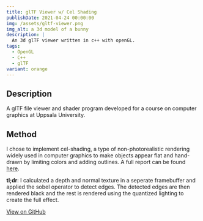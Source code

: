```yaml
---
title: glTF Viewer w/ Cel Shading
publishDate: 2021-04-24 00:00:00
img: /assets/gltf-viewer.png
img_alt: a 3d model of a bunny
description: |
  An 3d glTF viewer written in c++ with openGL.
tags:
  - OpenGL
  - C++
  - glTF
variant: orange
---
```


## Description
A glTF file viewer and shader program developed for a course on computer graphics at Uppsala University. 

## Method
I chose to implement cel-shading, a type of non-photorealistic rendering widely used in computer graphics to make objects appear flat and hand-drawn by limiting colors and adding outlines. A full report can be found [here](https://github.com/kaischuygon/gltf_viewer/blob/main/report/finalReport.pdf). 

__tl;dr__: I calculated a depth and normal texture in a seperate framebuffer and applied the sobel operator to detect edges. The detected edges are then rendered black and the rest is rendered using the quantized lighting to create the full effect.

[View on GitHub](https://github.com/kaischuygon/gltf_viewer)